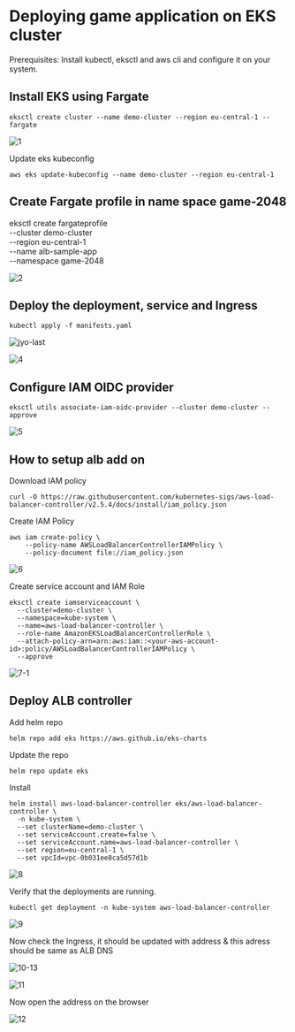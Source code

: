 # Deploying game application on EKS cluster

Prerequisites: Install kubectl, eksctl and aws cli and configure it on your system.

## Install EKS using Fargate

```
eksctl create cluster --name demo-cluster --region eu-central-1 --fargate
```

![1](https://github.com/Jyothidk/Deploying-game-application-on-EKS/assets/127189060/f9cd8c4e-aa77-45cb-8afb-bc3f1f1e1e25)

Update eks kubeconfig 
```
aws eks update-kubeconfig --name demo-cluster --region eu-central-1
```
## Create Fargate profile in name space game-2048

eksctl create fargateprofile \
    --cluster demo-cluster \
    --region eu-central-1 \
    --name alb-sample-app \
    --namespace game-2048

![2](https://github.com/Jyothidk/Deploying-game-application-on-EKS/assets/127189060/173a7e18-1165-4d83-a1c4-04cc2bf1ad6b)

## Deploy the deployment, service and Ingress
```
kubectl apply -f manifests.yaml
```

![jyo-last](https://github.com/Jyothidk/Deploying-game-application-on-EKS/assets/127189060/4e4deb76-6bd1-4d51-9fd6-b69c48691d73)


![4](https://github.com/Jyothidk/Deploying-game-application-on-EKS/assets/127189060/caa32590-26ef-4e5b-a2e9-f3d1e520535c)

## Configure IAM OIDC provider
```
eksctl utils associate-iam-oidc-provider --cluster demo-cluster --approve
```
![5](https://github.com/Jyothidk/Deploying-game-application-on-EKS/assets/127189060/c92d107a-6216-4b12-bc7e-48d3a1c4ccc3)

## How to setup alb add on

Download IAM policy

```
curl -O https://raw.githubusercontent.com/kubernetes-sigs/aws-load-balancer-controller/v2.5.4/docs/install/iam_policy.json
```

Create IAM Policy

```
aws iam create-policy \
    --policy-name AWSLoadBalancerControllerIAMPolicy \
    --policy-document file://iam_policy.json
```

![6](https://github.com/Jyothidk/Deploying-game-application-on-EKS/assets/127189060/8f26feac-eba1-4c78-aa42-c5faf574903b)

Create service account and IAM Role

```
eksctl create iamserviceaccount \
  --cluster=demo-cluster \
  --namespace=kube-system \
  --name=aws-load-balancer-controller \
  --role-name AmazonEKSLoadBalancerControllerRole \
  --attach-policy-arn=arn:aws:iam::<your-aws-account-id>:policy/AWSLoadBalancerControllerIAMPolicy \
  --approve
```

![7-1](https://github.com/Jyothidk/Deploying-game-application-on-EKS/assets/127189060/22969296-9905-4927-b9df-3f94cc96b03e)


## Deploy ALB controller

Add helm repo

```
helm repo add eks https://aws.github.io/eks-charts
```

Update the repo

```
helm repo update eks
```

Install

```
helm install aws-load-balancer-controller eks/aws-load-balancer-controller \            
  -n kube-system \
  --set clusterName=demo-cluster \
  --set serviceAccount.create=false \
  --set serviceAccount.name=aws-load-balancer-controller \
  --set region=eu-central-1 \
  --set vpcId=vpc-0b031ee8ca5d57d1b
```

![8](https://github.com/Jyothidk/Deploying-game-application-on-EKS/assets/127189060/dbffda08-f93a-47e7-a5e6-2c2c888f16ca)

Verify that the deployments are running.

```
kubectl get deployment -n kube-system aws-load-balancer-controller
```

![9](https://github.com/Jyothidk/Deploying-game-application-on-EKS/assets/127189060/3db8a096-8cdd-46e6-85a8-92a8a308a3ca)

Now check the Ingress, it should be updated with address & this adress should be same as ALB DNS

![10-13](https://github.com/Jyothidk/Deploying-game-application-on-EKS/assets/127189060/91789faf-fee7-4d2d-98ae-a9687d130f77)

![11](https://github.com/Jyothidk/Deploying-game-application-on-EKS/assets/127189060/494ef27e-7d4f-469b-b132-9efb03039990)

Now open the address on the browser

![12](https://github.com/Jyothidk/Deploying-game-application-on-EKS/assets/127189060/f70f2b73-5c5f-46b0-80d8-3980bdd57c20)

